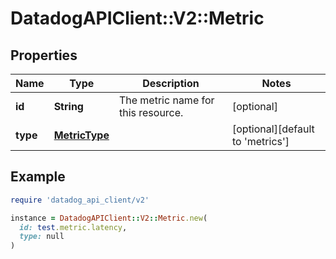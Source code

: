 # DatadogAPIClient::V2::Metric

## Properties

| Name | Type | Description | Notes |
| ---- | ---- | ----------- | ----- |
| **id** | **String** | The metric name for this resource. | [optional] |
| **type** | [**MetricType**](MetricType.md) |  | [optional][default to &#39;metrics&#39;] |

## Example

```ruby
require 'datadog_api_client/v2'

instance = DatadogAPIClient::V2::Metric.new(
  id: test.metric.latency,
  type: null
)
```

